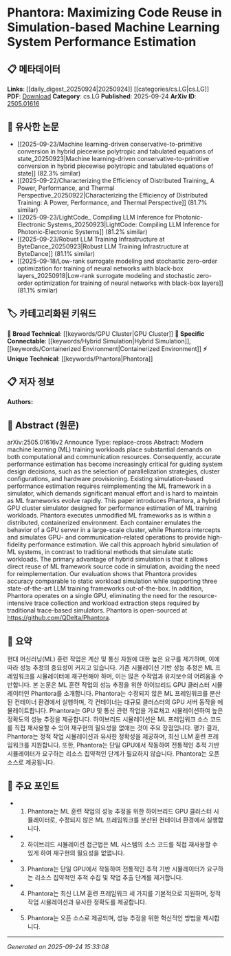 <!-- KEYWORD_LINKING_METADATA:
{
  "processed_timestamp": "2025-09-24T15:33:08.788044",
  "vocabulary_version": "1.0",
  "selected_keywords": [
    "Phantora",
    "Hybrid Simulation",
    "GPU Cluster",
    "Containerized Environment"
  ],
  "rejected_keywords": [],
  "similarity_scores": {
    "Phantora": 0.78,
    "Hybrid Simulation": 0.82,
    "GPU Cluster": 0.75,
    "Containerized Environment": 0.79
  },
  "extraction_method": "AI_prompt_based",
  "budget_applied": true,
  "candidates_json": {
    "candidates": [
      {
        "surface": "Phantora",
        "canonical": "Phantora",
        "aliases": [],
        "category": "unique_technical",
        "rationale": "Phantora is a novel hybrid GPU cluster simulator, providing a unique approach to ML performance estimation.",
        "novelty_score": 0.85,
        "connectivity_score": 0.65,
        "specificity_score": 0.9,
        "link_intent_score": 0.78
      },
      {
        "surface": "hybrid simulation",
        "canonical": "Hybrid Simulation",
        "aliases": [
          "hybrid GPU simulation"
        ],
        "category": "specific_connectable",
        "rationale": "Hybrid simulation offers a new method for performance estimation by reusing existing ML frameworks.",
        "novelty_score": 0.72,
        "connectivity_score": 0.8,
        "specificity_score": 0.78,
        "link_intent_score": 0.82
      },
      {
        "surface": "GPU cluster",
        "canonical": "GPU Cluster",
        "aliases": [
          "GPU server cluster"
        ],
        "category": "broad_technical",
        "rationale": "GPU clusters are essential for understanding the infrastructure used in ML training workloads.",
        "novelty_score": 0.4,
        "connectivity_score": 0.85,
        "specificity_score": 0.65,
        "link_intent_score": 0.75
      },
      {
        "surface": "containerized environment",
        "canonical": "Containerized Environment",
        "aliases": [
          "container environment"
        ],
        "category": "specific_connectable",
        "rationale": "Containerized environments are critical for simulating distributed ML frameworks effectively.",
        "novelty_score": 0.68,
        "connectivity_score": 0.77,
        "specificity_score": 0.7,
        "link_intent_score": 0.79
      }
    ],
    "ban_list_suggestions": [
      "performance estimation",
      "ML training workloads"
    ]
  },
  "decisions": [
    {
      "candidate_surface": "Phantora",
      "resolved_canonical": "Phantora",
      "decision": "linked",
      "scores": {
        "novelty": 0.85,
        "connectivity": 0.65,
        "specificity": 0.9,
        "link_intent": 0.78
      }
    },
    {
      "candidate_surface": "hybrid simulation",
      "resolved_canonical": "Hybrid Simulation",
      "decision": "linked",
      "scores": {
        "novelty": 0.72,
        "connectivity": 0.8,
        "specificity": 0.78,
        "link_intent": 0.82
      }
    },
    {
      "candidate_surface": "GPU cluster",
      "resolved_canonical": "GPU Cluster",
      "decision": "linked",
      "scores": {
        "novelty": 0.4,
        "connectivity": 0.85,
        "specificity": 0.65,
        "link_intent": 0.75
      }
    },
    {
      "candidate_surface": "containerized environment",
      "resolved_canonical": "Containerized Environment",
      "decision": "linked",
      "scores": {
        "novelty": 0.68,
        "connectivity": 0.77,
        "specificity": 0.7,
        "link_intent": 0.79
      }
    }
  ]
}
-->

# Phantora: Maximizing Code Reuse in Simulation-based Machine Learning System Performance Estimation

## 📋 메타데이터

**Links**: [[daily_digest_20250924|20250924]] [[categories/cs.LG|cs.LG]]
**PDF**: [Download](https://arxiv.org/pdf/2505.01616.pdf)
**Category**: cs.LG
**Published**: 2025-09-24
**ArXiv ID**: [2505.01616](https://arxiv.org/abs/2505.01616)

## 🔗 유사한 논문
- [[2025-09-23/Machine learning-driven conservative-to-primitive conversion in hybrid piecewise polytropic and tabulated equations of state_20250923|Machine learning-driven conservative-to-primitive conversion in hybrid piecewise polytropic and tabulated equations of state]] (82.3% similar)
- [[2025-09-22/Characterizing the Efficiency of Distributed Training_ A Power, Performance, and Thermal Perspective_20250922|Characterizing the Efficiency of Distributed Training: A Power, Performance, and Thermal Perspective]] (81.7% similar)
- [[2025-09-23/LightCode_ Compiling LLM Inference for Photonic-Electronic Systems_20250923|LightCode: Compiling LLM Inference for Photonic-Electronic Systems]] (81.2% similar)
- [[2025-09-23/Robust LLM Training Infrastructure at ByteDance_20250923|Robust LLM Training Infrastructure at ByteDance]] (81.1% similar)
- [[2025-09-18/Low-rank surrogate modeling and stochastic zero-order optimization for training of neural networks with black-box layers_20250918|Low-rank surrogate modeling and stochastic zero-order optimization for training of neural networks with black-box layers]] (81.1% similar)

## 🏷️ 카테고리화된 키워드
**🧠 Broad Technical**: [[keywords/GPU Cluster|GPU Cluster]]
**🔗 Specific Connectable**: [[keywords/Hybrid Simulation|Hybrid Simulation]], [[keywords/Containerized Environment|Containerized Environment]]
**⚡ Unique Technical**: [[keywords/Phantora|Phantora]]

## 📋 저자 정보

**Authors:** 

## 📄 Abstract (원문)

arXiv:2505.01616v2 Announce Type: replace-cross 
Abstract: Modern machine learning (ML) training workloads place substantial demands on both computational and communication resources. Consequently, accurate performance estimation has become increasingly critical for guiding system design decisions, such as the selection of parallelization strategies, cluster configurations, and hardware provisioning. Existing simulation-based performance estimation requires reimplementing the ML framework in a simulator, which demands significant manual effort and is hard to maintain as ML frameworks evolve rapidly.
  This paper introduces Phantora, a hybrid GPU cluster simulator designed for performance estimation of ML training workloads. Phantora executes unmodified ML frameworks as is within a distributed, containerized environment. Each container emulates the behavior of a GPU server in a large-scale cluster, while Phantora intercepts and simulates GPU- and communication-related operations to provide high-fidelity performance estimation. We call this approach hybrid simulation of ML systems, in contrast to traditional methods that simulate static workloads. The primary advantage of hybrid simulation is that it allows direct reuse of ML framework source code in simulation, avoiding the need for reimplementation. Our evaluation shows that Phantora provides accuracy comparable to static workload simulation while supporting three state-of-the-art LLM training frameworks out-of-the-box. In addition, Phantora operates on a single GPU, eliminating the need for the resource-intensive trace collection and workload extraction steps required by traditional trace-based simulators. Phantora is open-sourced at https://github.com/QDelta/Phantora.

## 📝 요약

현대 머신러닝(ML) 훈련 작업은 계산 및 통신 자원에 대한 높은 요구를 제기하며, 이에 따라 성능 추정의 중요성이 커지고 있습니다. 기존 시뮬레이션 기반 성능 추정은 ML 프레임워크를 시뮬레이터에 재구현해야 하며, 이는 많은 수작업과 유지보수의 어려움을 수반합니다. 본 논문은 ML 훈련 작업의 성능 추정을 위한 하이브리드 GPU 클러스터 시뮬레이터인 Phantora를 소개합니다. Phantora는 수정되지 않은 ML 프레임워크를 분산된 컨테이너 환경에서 실행하며, 각 컨테이너는 대규모 클러스터의 GPU 서버 동작을 에뮬레이트합니다. Phantora는 GPU 및 통신 관련 작업을 가로채고 시뮬레이션하여 높은 정확도의 성능 추정을 제공합니다. 하이브리드 시뮬레이션은 ML 프레임워크 소스 코드를 직접 재사용할 수 있어 재구현의 필요성을 없애는 것이 주요 장점입니다. 평가 결과, Phantora는 정적 작업 시뮬레이션과 유사한 정확성을 제공하며, 최신 LLM 훈련 프레임워크를 지원합니다. 또한, Phantora는 단일 GPU에서 작동하여 전통적인 추적 기반 시뮬레이터가 요구하는 리소스 집약적인 단계가 필요하지 않습니다. Phantora는 오픈 소스로 제공됩니다.

## 🎯 주요 포인트

- 1. Phantora는 ML 훈련 작업의 성능 추정을 위한 하이브리드 GPU 클러스터 시뮬레이터로, 수정되지 않은 ML 프레임워크를 분산된 컨테이너 환경에서 실행합니다.
- 2. 하이브리드 시뮬레이션 접근법은 ML 시스템의 소스 코드를 직접 재사용할 수 있게 하여 재구현의 필요성을 없앱니다.
- 3. Phantora는 단일 GPU에서 작동하여 전통적인 추적 기반 시뮬레이터가 요구하는 리소스 집약적인 추적 수집 및 작업 추출 단계를 제거합니다.
- 4. Phantora는 최신 LLM 훈련 프레임워크 세 가지를 기본적으로 지원하며, 정적 작업 시뮬레이션과 유사한 정확도를 제공합니다.
- 5. Phantora는 오픈 소스로 제공되며, 성능 추정을 위한 혁신적인 방법을 제시합니다.


---

*Generated on 2025-09-24 15:33:08*
